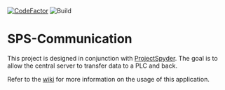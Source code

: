 [![CodeFactor](https://www.codefactor.io/repository/github/floppymike/sps-communication/badge)](https://www.codefactor.io/repository/github/floppymike/sps-communication)
![Build](https://github.com/floppyMike/SPS-Communication/workflows/Build/badge.svg?branch=master)

# SPS-Communication
This project is designed in conjunction with [ProjectSpyder](https://github.com/wssct20/ProjectSpyder). The goal is to allow the central server to transfer data to a PLC and back.

Refer to the [wiki](https://github.com/floppyMike/SPS-Communication/wiki) for more information on the usage of this application.
